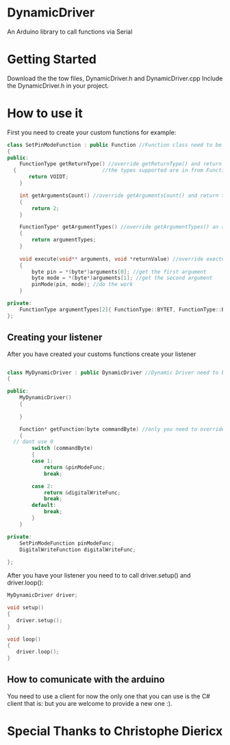 # DynamicDriver
An Arduino library to call functions via Serial

# Getting Started
Download the the tow files, DynamicDriver.h and DynamicDriver.cpp
Include the DynamicDriver.h in your project.

# How to use it
First you need to create your custom functions for example:

```c++
class SetPinModeFunction : public Function //Function class need to be the base class
{
public:
	FunctionType getReturnType() //override getReturnType() and return your returnType,
  {                            //the types supported are in from FunctionType
	   return VOIDT;
	}

	int getArgumentsCount() //override getArgumentsCount() and return the quantity arguments of your function
	{
		return 2;
	}

	FunctionType* getArgumentTypes() //override getArgumentTypes() an array with the types of your arguments
	{
		return argumentTypes;
	}
	
	void execute(void** arguments, void *returnValue) //override exectute(), execute is called when the function is called via Serial
	{
		byte pin = *(byte*)arguments[0]; //get the first argument
		byte mode = *(byte*)arguments[1]; //get the second argument
		pinMode(pin, mode); //do the work
	}

private:
	FunctionType argumentTypes[2]{ FunctionType::BYTET, FunctionType::BYTET };
};
```

## Creating your listener
After you have created your customs functions create your listener
```c++

class MyDynamicDriver : public DynamicDriver //Dynamic Driver need to be the base class
{

public:
	MyDynamicDriver()
	{
		
	}

	Function* getFunction(byte commandByte) //only you need to override getFunction and return the function that correspond by id
	{
  // dont use 0
		switch (commandByte)
		{
		case 1:
			return &pinModeFunc;
			break;

		case 2:
			return &digitalWriteFunc;
			break;
		default:
			break;
		}
	}

private:
	SetPinModeFunction pinModeFunc;
	DigitalWriteFunction digitalWriteFunc;
		
};
```
After you have your listener you need to to call driver.setup() and driver.loop():

```c++
MyDynamicDriver driver;

void setup()
{
   driver.setup();
}

void loop()
{
   driver.loop();
}

```


## How to comunicate with the arduino
You need to use a client for now the only one that you can use is the C# client that is:
but you are welcome to provide a new one :).

# Special Thanks to Christophe Diericx
